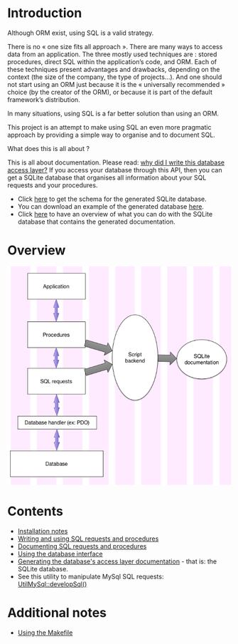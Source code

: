 # Introduction

Although ORM exist, using SQL is a valid strategy.

There is no « one size fits all approach ».
There are many ways to access data from an application.
The three mostly used techniques are : stored procedures, direct SQL within the application’s code, and ORM.
Each of these techniques present advantages and drawbacks, depending on the context (the size of the company, the type of projects...). 
And one should not start using an ORM just because it is the « universally recommended » choice (by the creator of the ORM), or because it is part of the default framework’s distribution.

In many situations, using SQL is a far better solution than using an ORM. 

This project is an attempt to make using SQL an even more pragmatic approach by providing a simple way to organise and to document SQL.

What does this is all about ?

This is all about documentation. Please read: [why did I write this database access layer?](https://github.com/dbeurive/backend/blob/master/doc/WHY.md)
If you access your database through this API, then you can get a SQLite database that organises all information about your SQL requests and your procedures.

* Click [here](https://github.com/dbeurive/backend/blob/master/src/Database/Doc/schema.php) to get the schema for the generated SQLite database.
* You can download an example of the generated database [here](https://github.com/dbeurive/backend/blob/master/tests/cache/mysql_doc.sqlite).
* Click [here](https://github.com/dbeurive/backend/blob/master/doc/SQLITE_USAGE.md) to have an overview of what you can do with the SQLite database that contains the generated documentation.

# Overview

![Generic overview](https://github.com/dbeurive/backend/blob/master/doc/overview.png)

# Contents

* [Installation notes](https://github.com/dbeurive/backend/blob/master/doc/INSTALL.md)
* [Writing and using SQL requests and procedures](https://github.com/dbeurive/backend/blob/master/src/Database/EntryPoints/README.md)
* [Documenting SQL requests and procedures](https://github.com/dbeurive/backend/blob/master/src/Database/EntryPoints/Description/README.md)
* [Using the database interface](https://github.com/dbeurive/backend/blob/master/src/Database/README.md)
* [Generating the database's access layer documentation](https://github.com/dbeurive/backend/blob/master/src/Cli/Bin/README.md) - that is: the SQLite database.
* See this utility to manipulate MySql SQL requests: [UtilMySql::developSql()](https://github.com/dbeurive/util/blob/master/README.md)

# Additional notes

* [Using the Makefile](https://github.com/dbeurive/backend/blob/master/doc/MAKEFILE.md)







 
 




 